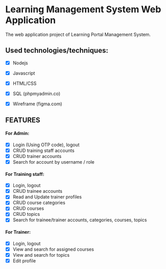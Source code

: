 # Learning Management System Web Application
The web application project of Learning Portal Management System.

## Used technologies/techniques: 
- [x] Nodejs
- [x] Javascript
- [x] HTML/CSS

- [x] SQL (phpmyadmin.co)
- [x] Wireframe (figma.com)

## FEATURES

#### For Admin: 
- [x] Login (Using OTP code), logout
- [x] CRUD training staff accounts
- [x] CRUD trainer accounts
- [x] Search for account by username / role

#### For Training staff: 
- [x] Login, logout
- [x] CRUD trainee accounts
- [x] Read and Update trainer profiles
- [x] CRUD course categories
- [x] CRUD courses
- [x] CRUD topics
- [x] Search for trainee/trainer accounts, categories, courses, topics

#### For Trainer: 
- [x] Login, logout
- [x] View and search for assigned courses
- [x] View and search for topics
- [x] Edit profile
